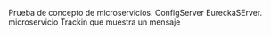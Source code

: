 Prueba de concepto de microservicios.
ConfigServer
EureckaSErver.
microservicio Trackin que muestra un mensaje
